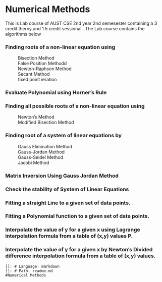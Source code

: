 # Numerical Methods

This is  Lab course of  AUST CSE 2nd year 2nd semesester containing a 3 credit theroy and 1.5 credit sessional . The Lab course contains the algorithms below<br>

<dl>

  ### Finding roots of a non-linear equation using 
  <dd> Bisection Method</dd>
  <dd> False Position Methodd</dd>
  <dd> Newton-Raphson Method</dd>
  <dd> Secant Method</dd>
  <dd> fixed point ieration</dd>

  ### Evaluate Polynomial using Horner’s Rule 

  ### Finding all possible roots of a non-linear equation using  
  <dd> Newton’s Method</dd>
  <dd> Modified Bisection Method</dd>

  ### Finding root of a system of linear equations by  
  <dd>Gauss Elimination Method</dd>
  <dd>Gauss-Jordan Method</dd>
  <dd>Gauss-Seidel Method</dd>
  <dd> Jacobi Method </dd>

  ###  Matrix Inversion Using Gauss Jordan Method  
  ###  Check the stability of System of Linear Equations  

  ###  Fitting a straight Line to a given set of data points.  

  ###  Fitting a Polynomial function to a given set of data points.  

  ###  Interpolate the value of y for a given x using Lagrange interpolation formula from a table of (x,y) values P.  

  ###  Interpolate the value of y for a given x by Newton’s Divided difference interpolation formula from a table of (x,y) values. 

</dl>



    
    []: # Language: markdown
    []: # Path: readme.md
    #Numerical Methods

    








